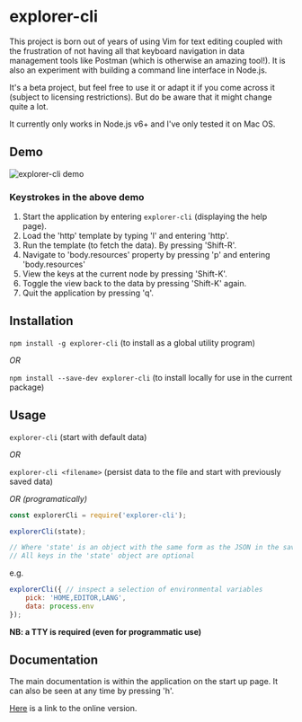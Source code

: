 # explorer-cli

This project is born out of years of using Vim for text editing coupled with 
the frustration of not having all that keyboard navigation in data management
tools like Postman (which is otherwise an amazing tool!). It is also an 
experiment with building a command line interface in Node.js.

It's a beta project, but feel free to use it or adapt it if you come across it
(subject to licensing restrictions). But do be aware that it might change quite
a lot.

It currently only works in Node.js v6+ and I've only tested it on Mac OS.


## Demo

![explorer-cli demo](https://andybry.github.io/explorer-cli/explorer-cli.gif)

### Keystrokes in the above demo

1. Start the application by entering `explorer-cli` (displaying the help page).
2. Load the 'http' template by typing 'l' and entering 'http'.
3. Run the template (to fetch the data). By pressing 'Shift-R'.
4. Navigate to 'body.resources' property by pressing 'p' and entering 'body.resources'
5. View the keys at the current node by pressing 'Shift-K'.
6. Toggle the view back to the data by pressing 'Shift-K' again.
7. Quit the application by pressing 'q'.


## Installation

`npm install -g explorer-cli` (to install as a global utility program)

*OR*

`npm install --save-dev explorer-cli` (to install locally for use in the current package)


## Usage

`explorer-cli` (start with default data)

*OR*

`explorer-cli <filename>` (persist data to the file and start with previously saved data)

*OR (programatically)*

```javascript
const explorerCli = require('explorer-cli');

explorerCli(state);

// Where 'state' is an object with the same form as the JSON in the save files.
// All keys in the 'state' object are optional
```

e.g.

```javascript
explorerCli({ // inspect a selection of environmental variables
    pick: 'HOME,EDITOR,LANG',
    data: process.env
});
```

__NB: a TTY is required (even for programmatic use)__


## Documentation

The main documentation is within the application on the start up page. It can also
be seen at any time by pressing 'h'.

[Here](https://github.com/andybry/explorer-cli/blob/master/helpText.json) is a link 
to the online version.